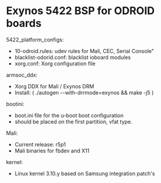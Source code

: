 # Exynos 5422 BSP for ODROID boards

 5422_platform_configs: 
  - 10-odroid.rules: udev rules for Mali, CEC, Serial Console"
  - blacklist-odorid.conf: blacklist ioboard modules
  - xorg.conf: Xorg configuration file
  

 armsoc_ddx:
  - Xorg DDX for Mali / Exynos DRM
  - Install: ( ./autogen --with-drrmode=exynos && make -j5 )
  
 bootini:
  - boot.ini file for the u-boot boot configuration
  - should be placed on the first partition, vfat type.
  
 Mali:
  - Current release: r5p1
  - Mali binaries for fbdev and X11
  
 kernel:
  - Linux kernel 3.10.y based on Samsung integration patch's
